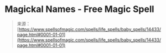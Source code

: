 <!--yml

category: 未分类

date: 2024-06-12 18:53:22

-->

# Magickal Names - Free Magic Spell

> 来源：[https://www.spellsofmagic.com/spells/life_spells/baby_spells/14433/page.html#0001-01-01](https://www.spellsofmagic.com/spells/life_spells/baby_spells/14433/page.html#0001-01-01)
